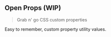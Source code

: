 ## Open Props (WIP)
> Grab n' go CSS custom properties

Easy to remember, custom property utility values.
